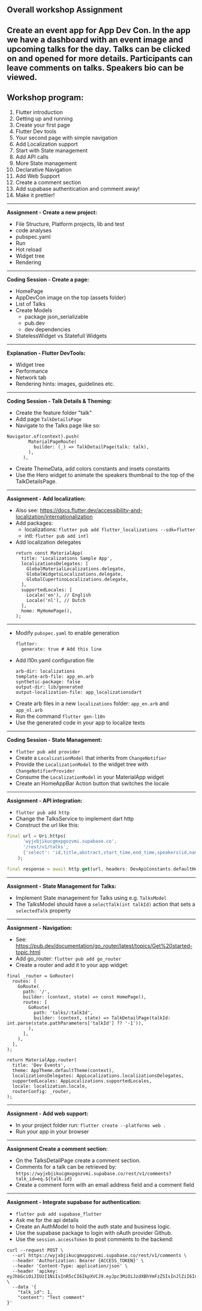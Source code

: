 ## Overall workshop Assignment
Create an event app for App Dev Con.
In the app we have a dashboard with an event image and upcoming talks for the day.
Talks can be clicked on and opened for more details.
Participants can leave comments on talks.
Speakers bio can be viewed.
---
## Workshop program:
1. Flutter introduction
2. Getting up and running
3. Create your first page
4. Flutter Dev tools
5. Your second page with simple navigation
6. Add Localization support
7. Start with State management
8. Add API calls
9. More State management
10. Declarative Navigation
11. Add Web Support
12. Create a comment section
13. Add supabase authentication and comment away!
14. Make it prettier!
---
**Assignment - Create a new project:**
- File Structure, Platform projects, lib and test
- code analyses
- pubspec.yaml
- Run
- Hot reload
- Widget tree
- Rendering
---
**Coding Session - Create a page:**
- HomePage
- AppDevCon image on the top (assets folder)
- List of Talks
- Create Models
    - package json_serializable
    - pub.dev
    - dev dependencies
- StatelessWidget vs Statefull Widgets

---

**Explanation - Flutter DevTools:**
- Widget tree
- Performance
- Network tab
- Rendering hints: images, guidelines etc.

---

**Coding Session - Talk Details & Theming:**
- Create the feature folder "talk"
- Add page `TalkDetailsPage`
- Navigate to the Talks page like so:
```
Navigator.of(context).push(
        MaterialPageRoute(
          builder: (_) => TalkDetailPage(talk: talk),
        ),
      ),
```
- Create ThemeData, add colors constants and insets constants
- Use the Hero widget to animate the speakers thumbnail to the top of the TalkDetailsPage.

---

**Assignment - Add localization:**
- Also see: https://docs.flutter.dev/accessibility-and-localization/internationalization
- Add packages:
    - localizations: `flutter pub add flutter_localizations --sdk=flutter`
    - intl: `flutter pub add intl`
- Add localization delegates
  ```
  return const MaterialApp(
    title: 'Localizations Sample App',
    localizationsDelegates: [
      GlobalMaterialLocalizations.delegate,
      GlobalWidgetsLocalizations.delegate,
      GlobalCupertinoLocalizations.delegate,
    ],
    supportedLocales: [
      Locale('en'), // English
      Locale('nl'), // Dutch
    ],
    home: MyHomePage(),
  );
  ```
---

- Modify `pubspec.yaml` to enable generation
  ```
  flutter:
    generate: true # Add this line
  ```
- Add l10n.yaml configuration file
  ```
  arb-dir: localizations
  template-arb-file: app_en.arb
  synthetic-package: false
  output-dir: lib/generated
  output-localization-file: app_localizationsdart
  ```
- Create arb files in a new `localizations` folder:
  `app_en.arb` and `app_nl.arb`
- Run the command `flutter gen-l10n`
- Use the generated code in your app to localize texts

---

**Coding Session -  State Management:**
- `flutter pub add provider`
- Create a `LocalizationModel` that inherits from `ChangeNotifier`
- Provide the `LocalizationModel` to the widget tree with `ChangeNotifierProvider`
- Consume the `LocalizationModel` in your MaterialApp widget
- Create an HomeAppBar Action button that switches the locale

---

**Assignment - API integration:**
- `flutter pub add http`
- Change the TalksService to implement dart http
- Construct the url like this:
```dart
final url = Uri.https(
      'wyjxbjikucgmxpgozvmi.supabase.co',
      '/rest/v1/talks',
      {'select': 'id,title,abstract,start_time,end_time,speakers(id,name,subtitle,image_url),stages(id,name)'},
    );

final response = await http.get(url, headers: DevApiConstants.defaultHeaders);
```

---

**Assignment - State Management for Talks:**
- Implement State management for Talks using e.g. `TalksModel`
- The TalksModel should have a `selectTalk(int talkId)` action that sets a `selectedTalk` property

---

**Assignment - Navigation:**
- See: https://pub.dev/documentation/go_router/latest/topics/Get%20started-topic.html
- Add go_router: `flutter pub add go_router`
- Create a router and add it to your app widget:
```
final _router = GoRouter(
  routes: [
    GoRoute(
      path: '/',
      builder: (context, state) => const HomePage(),
      routes: [
        GoRoute(
          path: 'talks/:talkId',
          builder: (context, state) => TalkDetailPage(talkId: int.parse(state.pathParameters['talkId'] ?? '-1')),
        ),
      ],
    ),
  ],
);

return MaterialApp.router(
  title: 'Dev Events',
  theme: AppTheme.defaultTheme(context),
  localizationsDelegates: AppLocalizations.localizationsDelegates,
  supportedLocales: AppLocalizations.supportedLocales,
  locale: localization.locale,
  routerConfig: _router,
);
```

---

**Assignment - Add web support:**
- In your project folder run: `flutter create --platforms web .`
- Run your app in your browser

---

**Assignment Create a comment section:**
- On the TalksDetailPage create a comment section.
- Comments for a talk can be retrieved by: `https://wyjxbjikucgmxpgozvmi.supabase.co/rest/v1/comments?talk_id=eq.${talk.id}`
- Create a comment form with an email address field and a comment field

---

**Assignment - Integrate supabase for authentication:**
- `flutter pub add supabase_flutter`
- Ask me for the api details
- Create an AuthModel to hold the auth state and business logic.
- Use the supabase package to login with oAuth provider Github.
- Use the `session.accessToken` to post comments to the backend:
```
curl --request POST \
  --url https://wyjxbjikucgmxpgozvmi.supabase.co/rest/v1/comments \
  --header 'Authorization: Bearer {ACCESS_TOKEN}' \
  --header 'Content-Type: application/json' \
  --header 'apikey: eyJhbGciOiJIUzI1NiIsInR5cCI6IkpXVCJ9.eyJpc3MiOiJzdXBhYmFzZSIsInJlZiI6Ind5anhiamlrdWNnbXhwZ296dm1pIiwicm9sZSI6ImFub24iLCJpYXQiOjE2ODMzNzM0NDQsImV4cCI6MTk5ODk0OTQ0NH0.2YLZM998QBNiWVWsWbA86vae7dyJskA5OWoELhUlKJs' \
  --data '{
	"talk_id": 1,
	"content": "Test comment"
}'
```